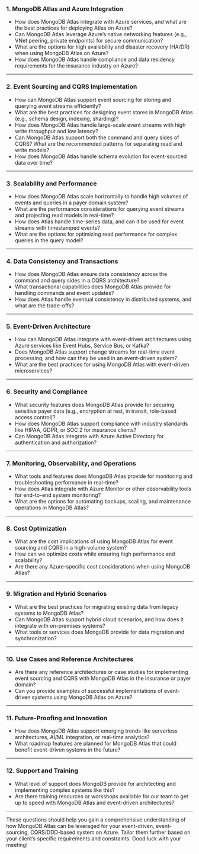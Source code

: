 ### **1. MongoDB Atlas and Azure Integration**
- How does MongoDB Atlas integrate with Azure services, and what are the best practices for deploying Atlas on Azure?
- Can MongoDB Atlas leverage Azure’s native networking features (e.g., VNet peering, private endpoints) for secure communication?
- What are the options for high availability and disaster recovery (HA/DR) when using MongoDB Atlas on Azure?
- How does MongoDB Atlas handle compliance and data residency requirements for the insurance industry on Azure?

---

### **2. Event Sourcing and CQRS Implementation**
- How can MongoDB Atlas support event sourcing for storing and querying event streams efficiently?
- What are the best practices for designing event stores in MongoDB Atlas (e.g., schema design, indexing, sharding)?
- How does MongoDB Atlas handle large-scale event streams with high write throughput and low latency?
- Can MongoDB Atlas support both the command and query sides of CQRS? What are the recommended patterns for separating read and write models?
- How does MongoDB Atlas handle schema evolution for event-sourced data over time?

---

### **3. Scalability and Performance**
- How does MongoDB Atlas scale horizontally to handle high volumes of events and queries in a payer domain system?
- What are the performance considerations for querying event streams and projecting read models in real-time?
- How does Atlas handle time-series data, and can it be used for event streams with timestamped events?
- What are the options for optimizing read performance for complex queries in the query model?

---

### **4. Data Consistency and Transactions**
- How does MongoDB Atlas ensure data consistency across the command and query sides in a CQRS architecture?
- What transactional capabilities does MongoDB Atlas provide for handling commands and event updates?
- How does Atlas handle eventual consistency in distributed systems, and what are the trade-offs?

---

### **5. Event-Driven Architecture**
- How can MongoDB Atlas integrate with event-driven architectures using Azure services like Event Hubs, Service Bus, or Kafka?
- Does MongoDB Atlas support change streams for real-time event processing, and how can they be used in an event-driven system?
- What are the best practices for using MongoDB Atlas with event-driven microservices?

---

### **6. Security and Compliance**
- What security features does MongoDB Atlas provide for securing sensitive payer data (e.g., encryption at rest, in transit, role-based access control)?
- How does MongoDB Atlas support compliance with industry standards like HIPAA, GDPR, or SOC 2 for insurance clients?
- Can MongoDB Atlas integrate with Azure Active Directory for authentication and authorization?

---

### **7. Monitoring, Observability, and Operations**
- What tools and features does MongoDB Atlas provide for monitoring and troubleshooting performance in real-time?
- How does Atlas integrate with Azure Monitor or other observability tools for end-to-end system monitoring?
- What are the options for automating backups, scaling, and maintenance operations in MongoDB Atlas?

---

### **8. Cost Optimization**
- What are the cost implications of using MongoDB Atlas for event sourcing and CQRS in a high-volume system?
- How can we optimize costs while ensuring high performance and scalability?
- Are there any Azure-specific cost considerations when using MongoDB Atlas?

---

### **9. Migration and Hybrid Scenarios**
- What are the best practices for migrating existing data from legacy systems to MongoDB Atlas?
- Can MongoDB Atlas support hybrid cloud scenarios, and how does it integrate with on-premises systems?
- What tools or services does MongoDB provide for data migration and synchronization?

---

### **10. Use Cases and Reference Architectures**
- Are there any reference architectures or case studies for implementing event sourcing and CQRS with MongoDB Atlas in the insurance or payer domain?
- Can you provide examples of successful implementations of event-driven systems using MongoDB Atlas on Azure?

---

### **11. Future-Proofing and Innovation**
- How does MongoDB Atlas support emerging trends like serverless architectures, AI/ML integration, or real-time analytics?
- What roadmap features are planned for MongoDB Atlas that could benefit event-driven systems in the future?

---

### **12. Support and Training**
- What level of support does MongoDB provide for architecting and implementing complex systems like this?
- Are there training resources or workshops available for our team to get up to speed with MongoDB Atlas and event-driven architectures?

---

These questions should help you gain a comprehensive understanding of how MongoDB Atlas can be leveraged for your event-driven, event-sourcing, CQRS/DDD-based system on Azure. Tailor them further based on your client’s specific requirements and constraints. Good luck with your meeting!